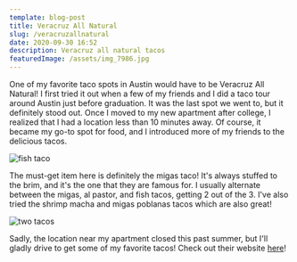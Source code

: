 ```yaml
---
template: blog-post
title: Veracruz All Natural
slug: /veracruzallnatural
date: 2020-09-30 16:52
description: Veracruz all natural tacos
featuredImage: /assets/img_7986.jpg
---
```

One of my favorite taco spots in Austin would have to be Veracruz All Natural! I first tried it out when a few of my friends and I did a taco tour around Austin just before graduation. It was the last spot we went to, but it definitely stood out. Once I moved to my new apartment after college, I realized that I had a location less than 10 minutes away. Of course, it became my go-to spot for food, and I introduced more of my friends to the delicious tacos.

![fish taco](/assets/img_7945.jpg "The fish taco")

The must-get item here is definitely the migas taco! It's always stuffed to the brim, and it's the one that they are famous for. I usually alternate between the migas, al pastor, and fish tacos, getting 2 out of the 3. I've also tried the shrimp macha and migas poblanas tacos which are also great! 

![two tacos](/assets/img_7986.jpg "Al pastor taco and migas taco")

Sadly, the location near my apartment closed this past summer, but I'll gladly drive to get some of my favorite tacos! Check out their website [here](https://www.veracruzallnatural.com/)!